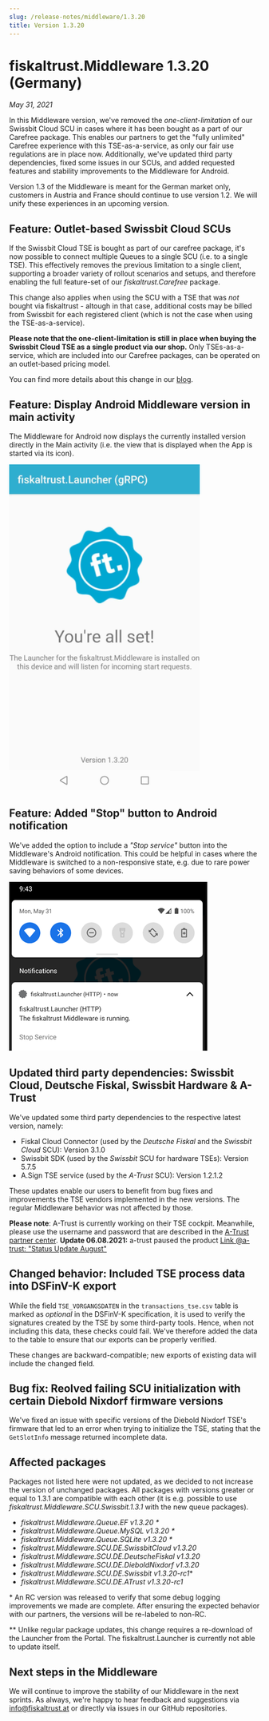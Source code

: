 ```yaml
---
slug: /release-notes/middleware/1.3.20
title: Version 1.3.20
---
```


# fiskaltrust.Middleware 1.3.20 (Germany)
_May 31, 2021_

In this Middleware version, we've removed the _one-client-limitation_ of our Swissbit Cloud SCU in cases where it has been bought as a part of our Carefree package. This enables our partners to get the "fully unlimited" Carefree experience with this TSE-as-a-service, as only our fair use regulations are in place now. Additionally, we've updated third party dependencies, fixed some issues in our SCUs, and added requested features and stability improvements to the Middleware for Android.

<div class="alert alert--warning" role="alert">Version 1.3 of the Middleware is meant for the German market only, customers in Austria and France should continue to use version 1.2. We will unify these experiences in an upcoming version.</div>

## Feature: Outlet-based Swissbit Cloud SCUs
If the Swissbit Cloud TSE is bought as part of our carefree package, it's now possible to connect multiple Queues to a single SCU (i.e. to a single TSE). This effectively removes the previous limitation to a single client, supporting a broader variety of rollout scenarios and setups, and therefore enabling the full feature-set of our _fiskaltrust.Carefree_ package. 

This change also applies when using the SCU with a TSE that was _not_ bought via fiskaltrust - altough in that case, additional costs may be billed from Swissbit for each registered client (which is not the case when using the TSE-as-a-service).

**Please note that the one-client-limitation is still in place when buying the Swissbit Cloud TSE as a single product via our shop.** Only TSEs-as-a-service, which are included into our Carefree packages, can be operated on an outlet-based pricing model.

You can find more details about this change in our [blog](https://fiskaltrust.de/news/).

## Feature: Display Android Middleware version in main activity
The Middleware for Android now displays the currently installed version directly in the Main activity (i.e. the view that is displayed when the App is started via its icon).

![scu-switch](images/1.3.20/android-version.png)

## Feature: Added "Stop" button to Android notification
We've added the option to include a _"Stop service"_ button into the Middleware's Android notification. This could be helpful in cases where the Middleware is switched to a non-responsive state, e.g. due to rare power saving behaviors of some devices. 

![scu-switch](images/1.3.20/android-stop-button.png)

## Updated third party dependencies: Swissbit Cloud, Deutsche Fiskal, Swissbit Hardware & A-Trust
We've updated some third party dependencies to the respective latest version, namely:
- Fiskal Cloud Connector (used by the _Deutsche Fiskal_ and the _Swissbit Cloud_ SCU): Version 3.1.0
- Swissbit SDK (used by the _Swissbit_ SCU for hardware TSEs): Version 5.7.5
- A.Sign TSE service (used by the _A-Trust_ SCU): Version 1.2.1.2

These updates enable our users to benefit from bug fixes and improvements the TSE vendors implemented in the new versions. The regular Middleware behavior was not affected by those.

**Please note**: A-Trust is currently working on their TSE cockpit. Meanwhile, please use the username and password that are described in the [A-Trust partner center](https://www.a-trust-tse.de/TsePartner/KassenSichV/Default.aspx).
**Update 06.08.2021:** a-trust paused the product [Link @a-trust: "Status Update August" ](https://www.a-trust-tse.de/de/kassensichv/news/news/status-update-august/)

## Changed behavior: Included TSE process data into DSFinV-K export
While the field `TSE_VORGANGSDATEN` in the `transactions_tse.csv` table is marked as _optional_ in the DSFinV-K specification, it is used to verify the signatures created by the TSE by some third-party tools. Hence, when not including this data, these checks could fail. We've therefore added the data to the table to ensure that our exports can be properly verified.

These changes are backward-compatible; new exports of existing data will include the changed field.

## Bug fix: Reolved failing SCU initialization with certain Diebold Nixdorf firmware versions
We've fixed an issue with specific versions of the Diebold Nixdorf TSE's firmware that led to an error when trying to initialize the TSE, stating that the `GetSlotInfo` message returned incomplete data.

## Affected packages
Packages not listed here were not updated, as we decided to not increase the version of unchanged packages. All packages with versions greater or equal to 1.3.1 are compatible with each other (it is e.g. possible to use _fiskaltrust.Middleware.SCU.Swissbit.1.3.1_ with the new queue packages).

- _fiskaltrust.Middleware.Queue.EF v1.3.20 *_
- _fiskaltrust.Middleware.Queue.MySQL v1.3.20 *_
- _fiskaltrust.Middleware.Queue.SQLite v1.3.20 *_
- _fiskaltrust.Middleware.SCU.DE.SwissbitCloud v1.3.20_
- _fiskaltrust.Middleware.SCU.DE.DeutscheFiskal v1.3.20_
- _fiskaltrust.Middleware.SCU.DE.DieboldNixdorf v1.3.20_
- _fiskaltrust.Middleware.SCU.DE.Swissbit v1.3.20-rc1_*
- _fiskaltrust.Middleware.SCU.DE.ATrust v1.3.20-rc1_

\* An RC version was released to verify that some debug logging improvements we made are complete. After ensuring the expected behavior with our partners, the versions will be re-labeled to non-RC.

** Unlike regular package updates, this change requires a re-download of the Launcher from the Portal. The fiskaltrust.Launcher is currently not able to update itself.

## Next steps in the Middleware
We will continue to improve the stability of our Middleware in the next sprints. As always, we're happy to hear feedback and suggestions via [info@fiskaltrust.at](mailto:info@fiskaltrust.at) or directly via issues in our GitHub repositories.
